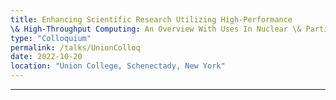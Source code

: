 ```yaml
---
title: Enhancing Scientific Research Utilizing High-Performance
\& High-Throughput Computing: An Overview With Uses In Nuclear \& Particle Physics
type: "Colloquium"
permalink: /talks/UnionColloq
date: 2022-10-20
location: "Union College, Schenectady, New York"
---
```


-----------------------------------------------

